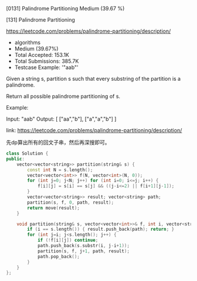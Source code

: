 [0131] Palindrome Partitioning                                      Medium (39.67 %)

<!--front-->	
[131] Palindrome Partitioning  

https://leetcode.com/problems/palindrome-partitioning/description/

* algorithms
* Medium (39.67%)
* Total Accepted:    153.1K
* Total Submissions: 385.7K
* Testcase Example:  '"aab"'

Given a string s, partition s such that every substring of the partition is a palindrome.

Return all possible palindrome partitioning of s.

Example:


Input: "aab"
Output:
[
  ["aa","b"],
  ["a","a","b"]
]








<!--back-->

link: https://leetcode.com/problems/palindrome-partitioning/description/

先dp算出所有的回文子串，然后再深搜即可。

```cpp
class Solution {
public:
    vector<vector<string>> partition(string& s) {
        const int N = s.length();
        vector<vector<int>> f(N, vector<int>(N, 0));
        for (int j=0; j<N; j++) for (int i=0; i<=j; i++) {
            f[i][j] = s[i] == s[j] && ((j-i<=2) || f[i+1][j-1]);
        }
        vector<vector<string>> result; vector<string> path;
        partition(s, f, 0, path, result);
        return move(result);
    }

    void partition(string& s, vector<vector<int>>& f, int i, vector<string>& path, vector<vector<string>>& result) {
        if (i == s.length()) { result.push_back(path); return; } 
        for (int j=i; j<s.length(); j++) {
            if (!f[i][j]) continue;
            path.push_back(s.substr(i, j-i+1));
            partition(s, f, j+1, path, result);
            path.pop_back();
        }
    }
};
```



